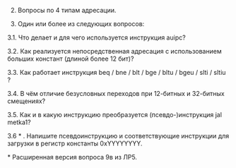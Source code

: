 2. Вопросы по 4 типам адресации.

3. Один или более из следующих вопросов:

3.1. Что делает и для чего используется инструкция auipc?

3.2. Как реализуется непосредственная адресация с использованием больших констант (длиной более 12 бит)?

3.3. Как работает инструкция beq / bne / blt / bge / bltu / bgeu / slti / sltiu ?

3.4. В чём отличие безусловных переходов при 12-битных и 32-битных смещениях?

3.5. Как и в какую инструкцию преобразуется (псевдо-)инструкция jal metka1?

3.6 \* . Напишите псевдоинструкцию и соответствующие инструкции для загрузки в регистр константы 0xYYYYYYYY.

\* Расширенная версия вопроса 9в из ЛР5.
